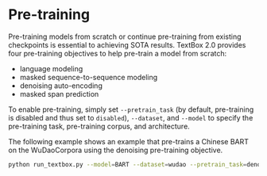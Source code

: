 # Pre-training

Pre-training models from scratch or continue pre-training from existing checkpoints is essential to achieving SOTA results. TextBox 2.0 provides four pre-training objectives to help pre-train a model from scratch:

- language modeling
- masked sequence-to-sequence modeling
- denoising auto-encoding 
- masked span prediction

To enable pre-training, simply set `--pretrain_task` (by default, pre-training is disabled and thus set to `disabled`), `--dataset`, and `--model` to specify the pre-training task, pre-training corpus, and architecture. 

The following example shows an example that pre-trains a Chinese BART on the WuDaoCorpora using the denoising pre-training objective.

```bash
python run_textbox.py --model=BART --dataset=wudao --pretrain_task=denoising --do_test=True
```

